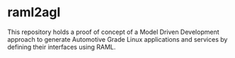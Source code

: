 # raml2agl
This repository holds a proof of concept of a Model Driven Development approach to generate Automotive Grade Linux applications and services by defining their interfaces using RAML.

